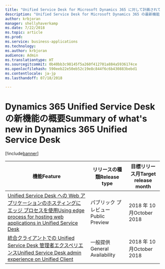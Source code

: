 ```yaml
---
title: "Unified Service Desk for Microsoft Dynamics 365 に対して計画されている機能の概要"
description: "Unified Service Desk for Microsoft Dynamics 365 の最新機能およびエンゲージメントを簡単に確認します"
author: krbjoran
manager: shellyhaverkamp
ms.date: 7/22/2018
ms.topic: article
ms.prod: 
ms.service: business-applications
ms.technology: 
ms.author: krbjoran
audience: Admin
ms.translationtype: HT
ms.sourcegitcommit: 0b40bb3c98145f5a260f412701a884a5936174ce
ms.openlocfilehash: 590eeb22e50eb52c19e8c844f6c6b430883bebd1
ms.contentlocale: ja-jp
ms.lasthandoff: 07/18/2018

---
```

#  <a name="summary-of-whats-new-in-dynamics-365-unified-service-desk"></a><span data-ttu-id="9de38-103">Dynamics 365 Unified Service Desk の新機能の概要</span><span class="sxs-lookup"><span data-stu-id="9de38-103">Summary of what's new in Dynamics 365 Unified Service Desk</span></span> 

[!include[banner](../../../../includes/banner.md)]

| <span data-ttu-id="9de38-104">機能</span><span class="sxs-lookup"><span data-stu-id="9de38-104">Feature</span></span>                                                                                                                                                                                       | <span data-ttu-id="9de38-105">リリースの種類</span><span class="sxs-lookup"><span data-stu-id="9de38-105">Release type</span></span>   | <span data-ttu-id="9de38-106">目標リリース月</span><span class="sxs-lookup"><span data-stu-id="9de38-106">Target release month</span></span> |
|-----------------------------------------------------------------------------------------------------------------------------------------------------------------------------------------------|----------------|----------------------|
| [<span data-ttu-id="9de38-107">Unified Service Desk への Web アプリケーションのホスティングにエッジ プロセスを使用</span><span class="sxs-lookup"><span data-stu-id="9de38-107">Using edge process for hosting web applications in Unified Service   Desk</span></span>](unified-service-desk-using-edge-process-hosting-web-applications-unified-service-desk.md) | <span data-ttu-id="9de38-108">パブリック プレビュー</span><span class="sxs-lookup"><span data-stu-id="9de38-108">Public Preview</span></span> | <span data-ttu-id="9de38-109">2018 年 10 月</span><span class="sxs-lookup"><span data-stu-id="9de38-109">October 2018</span></span>          |
| [<span data-ttu-id="9de38-110">統合クライアントでの Unified Service Desk 管理者エクスペリエンス</span><span class="sxs-lookup"><span data-stu-id="9de38-110">Unified Service Desk admin experience on Unified Client</span></span>](unified-service-desk-admin-experience-on-unified-client.md)                                                                     | <span data-ttu-id="9de38-111">一般提供</span><span class="sxs-lookup"><span data-stu-id="9de38-111">General Availability</span></span>             | <span data-ttu-id="9de38-112">2018 年 10 月</span><span class="sxs-lookup"><span data-stu-id="9de38-112">October 2018</span></span>          |

